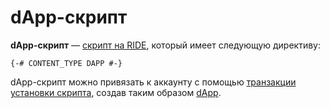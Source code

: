 # dApp-скрипт

**dApp-скрипт** — [скрипт на RIDE](/ru/ride/script.md), который имеет следующую директиву:

```ride
{-# CONTENT_TYPE DAPP #-}
```

dApp-скрипт можно привязать к аккаунту с помощью [транзакции установки скрипта](/ru/blockchain/transaction-type/set-script-transaction.md), создав таким образом [dApp](/ru/blockchain/account/dapp.md).
